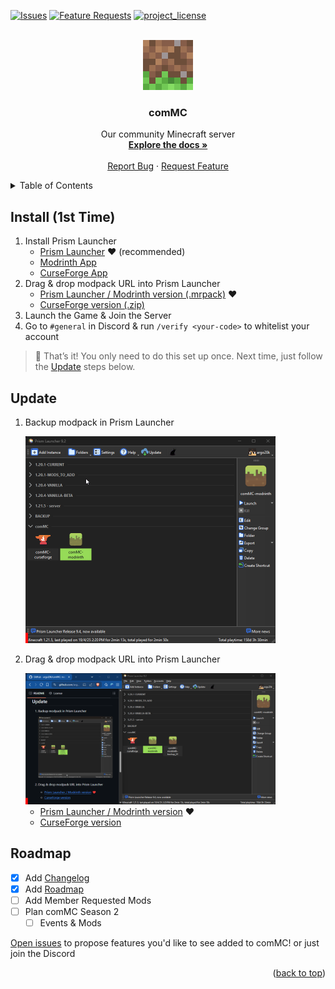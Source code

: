 <a id="readme-top"></a>

[![Issues][issues-shield]][issues-url]
[![Feature Requests][features-shield]][features-url]
[![project_license][license-shield]][license-url]



<!-- PROJECT LOGO -->
<br />
<div align="center">
  <a href="https://github.com/argo20k/comMC">
    <img src="images/logo.jpg" alt="Logo" width="80" height="80">
  </a>

<h3 align="center">comMC</h3>

  <p align="center">
    Our community Minecraft server
    <br />
    <a href="https://github.com/argo20k/comMC"><strong>Explore the docs »</strong></a>
    <br />
    <br />
    <a href="https://github.com/argo20k/comMC/issues/new?labels=bug&template=bug-report---.md">Report Bug</a>
    &middot;
    <a href="https://github.com/argo20k/comMC/issues/new?labels=enhancement&template=feature-request---.md">Request Feature</a>
  </p>
</div>



<!-- TABLE OF CONTENTS -->
<details>
  <summary>Table of Contents</summary>
  <ol>
    <li><a href="#install-1st-time">Install (1st Time)</a></li>
    <li><a href="#update">Update</a></li>
    <li><a href="#roadmap">Roadmap</a></li>
  </ol>
</details>


<!-- INSTALLATION -->
## Install (1st Time)

1. Install Prism Launcher
    - [Prism Launcher](https://prismlauncher.org/download/windows/) ❤️ (recommended)
    - [Modrinth App](https://modrinth.com/app)
    - [CurseForge App](https://www.curseforge.com/download/app)
2. Drag & drop modpack URL into Prism Launcher
    - [Prism Launcher / Modrinth version (.mrpack)](<https://github.com/argo20k/comMC/releases/download/v1.7.4/comMC-modrinth.mrpack>) ❤️
    - [CurseForge version (.zip)](<https://github.com/argo20k/comMC/releases/download/v1.7.4/comMC-curseforge.zip>)
3. Launch the Game & Join the Server
4. Go to `#general` in Discord & run `/verify <your-code>` to whitelist your account
> 🎉 That’s it! You only need to do this set up once. 
Next time, just follow the [Update](#update) steps below.

<!-- UPDATE -->
## Update

1. Backup modpack in Prism Launcher

    <a href="images/duplicate-modpack-screenshot_bar.gif?raw=true">
      <img src="images/duplicate-modpack-screenshot_bar.gif?raw=true" alt="Duplicate modpack Screen Shot" width="400"/>
    </a>
2. Drag & drop modpack URL into Prism Launcher  

    <a href="images/update-modpack-screenshot_bar.gif?raw=true">
      <img src="images/update-modpack-screenshot_bar.gif" alt="Update modpack Screen Shot" width="400"/>
    </a>
    
    - [Prism Launcher / Modrinth version](<https://github.com/argo20k/comMC/releases/download/v1.7.4/comMC-modrinth.mrpack>) ❤️
    - [CurseForge version](<https://github.com/argo20k/comMC/releases/download/v1.7.4/comMC-curseforge.zip>)
  
<!-- ROADMAP -->
## Roadmap

- [x] Add [Changelog](./CHANGELOG.md)
- [x] Add [Roadmap](https://github.com/argo20k/comMC?tab=readme-ov-file#roadmap)
- [ ] Add Member Requested Mods
- [ ] Plan comMC Season 2
    - [ ] Events & Mods

[Open issues](https://github.com/argo20k/comMC/issues/new?labels=enhancement&template=feature-request---.md) to propose features you'd like to see added to comMC! or just join the Discord

<p align="right">(<a href="#readme-top">back to top</a>)</p>



<!-- MARKDOWN LINKS & IMAGES -->
<!-- https://www.markdownguide.org/basic-syntax/#reference-style-links -->
[issues-shield]: https://img.shields.io/github/issues/argo20k/comMC.svg?style=for-the-badge
[issues-url]: https://github.com/argo20k/comMC/issues
[features-shield]: https://img.shields.io/badge/-Features-black.svg?style=for-the-badge&logo=linkedin&colorB=555
[features-url]: https://github.com/argo20k/comMC/issues?q=label%3Aenhancement
[license-shield]: https://img.shields.io/github/license/argo20k/comMC.svg?style=for-the-badge
[license-url]: https://github.com/argo20k/comMC/blob/main/LICENSE